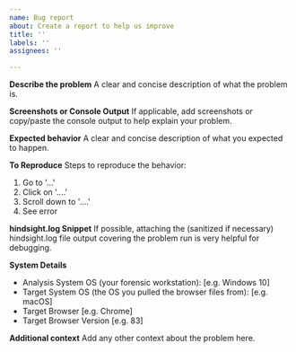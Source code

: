 ```yaml
---
name: Bug report
about: Create a report to help us improve
title: ''
labels: ''
assignees: ''

---
```


**Describe the problem**
A clear and concise description of what the problem is.

**Screenshots or Console Output**
If applicable, add screenshots or copy/paste the console output to help explain your problem.

**Expected behavior**
A clear and concise description of what you expected to happen.

**To Reproduce**
Steps to reproduce the behavior:
1. Go to '...'
2. Click on '....'
3. Scroll down to '....'
4. See error

**hindsight.log Snippet**
If possible, attaching the (sanitized if necessary) hindsight.log file output covering the problem run is very helpful for debugging. 

**System Details**
 - Analysis System OS (your forensic workstation): [e.g. Windows 10]
 - Target System OS (the OS you pulled the browser files from): [e.g. macOS]
 - Target Browser [e.g. Chrome]
 - Target Browser Version [e.g. 83]

**Additional context**
Add any other context about the problem here.
